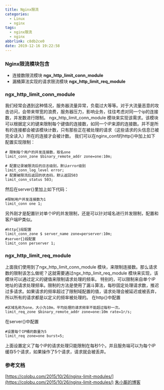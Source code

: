 ```yaml
---
title: Nginx限流
categories:
  - Linux
  - nginx
tags:
  - nginx限流
  - nginx
abbrlink: c8db2ce0
date: 2019-12-16 19:22:58
---
```

### Nginx限流模块包含
- 连接数限流模块 **ngx_http_limit_conn_module**
- 漏桶算法实现的请求限流模块 **ngx_http_limit_req_module**
### **ngx_http_limit_conn_module**
我们经常会遇到这种情况，服务器流量异常，负载过大等等。对于大流量恶意的攻击访问，会带来带宽的浪费，服务器压力，影响业务，往往考虑对同一个ip的连接数，并发数进行限制。
ngx_http_limit_conn_module 模块来实现该需求。该模块可以根据定义的键来限制每个键值的连接数，如同一个IP来源的连接数。并不是所有的连接都会被该模块计数，只有那些正在被处理的请求（这些请求的头信息已被完全读入）所在的连接才会被计数。
我们可以在nginx_conf的http{}中加上如下配置实现限制：
```nginx
# 限制每个用户的并发连接数，取名one
limit_conn_zone $binary_remote_addr zone=one:10m;

# 配置记录被限流后的日志级别，默认error级别
limit_conn_log_level error;
# 配置被限流后返回的状态码，默认返回503
limit_conn_status 503;
```
然后在server{}里加上如下代码：
```nginx
#限制用户并发连接数为1
limit_conn one 1;
```
另外刚才是配置针对单个IP的并发限制，还是可以针对域名进行并发限制，配置和客户端IP类似。
```nginx
#http{}段配置
limit_conn_zone $ server_name zone=perserver:10m;
#server{}段配置
limit_conn perserver 1;
```
### **ngx_http_limit_req_module**
上面我们使用到了ngx_http_limit_conn_module 模块，来限制连接数。那么请求数的限制该怎么做呢？这就需要通过ngx_http_limit_req_module 模块来实现，该模块可以通过定义的键值来限制请求处理的频率。
特别的，可以限制来自单个IP地址的请求处理频率。限制的方法是使用了漏斗算法，每秒固定处理请求数，推迟过多请求。如果请求的频率超过了限制域配置的值，请求处理会被延迟或被丢弃，所以所有的请求都是以定义的频率被处理的。
在http{}中配置
```nginx
#区域名称为one，大小为10m，平均处理的请求频率不能超过每秒一次。
limit_req_zone $binary_remote_addr zone=one:10m rate=1r/s;
```
在server{}中配置
```nginx
#设置每个IP桶的数量为5
limit_req zone=one burst=5;
```
上面设置定义了每个IP的请求处理只能限制在每秒1个。并且服务端可以为每个IP缓存5个请求，如果操作了5个请求，请求就会被丢弃。
### 参考文档
[https://colobu.com/2015/10/26/nginx-limit-modules/](https://colobu.com/2015/10/26/nginx-limit-modules/)
[朱小厮的博客]([https://mp.weixin.qq.com/s?__biz=MzU0MzQ5MDA0Mw==&mid=2247488251&idx=1&sn=0ea27c9b8d3a0b1656137162ccf39d80&chksm=fb0bf86fcc7c71790c67a58efb1f8114abaeb099bf1e453a33b5d1905c8ee6e7b27eb57fd61a&mpshare=1&scene=1&srcid=&sharer_sharetime=1576477648655&sharer_shareid=714f27d4f289ce96efe7800acadcd2d8#rd](https://mp.weixin.qq.com/s?__biz=MzU0MzQ5MDA0Mw==&mid=2247488251&idx=1&sn=0ea27c9b8d3a0b1656137162ccf39d80&chksm=fb0bf86fcc7c71790c67a58efb1f8114abaeb099bf1e453a33b5d1905c8ee6e7b27eb57fd61a&mpshare=1&scene=1&srcid=&sharer_sharetime=1576477648655&sharer_shareid=714f27d4f289ce96efe7800acadcd2d8#rd)
)